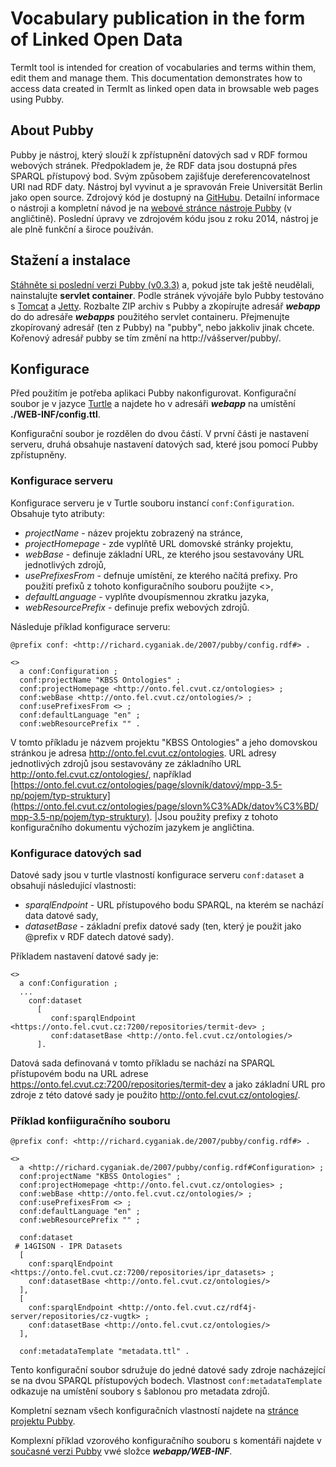 # Vocabulary publication in the form of Linked Open Data

TermIt tool is intended for creation of vocabularies and terms within them, edit them and manage them. This documentation demonstrates how to access data created in TermIt as linked open data in browsable web pages using Pubby.

## About Pubby

Pubby je nástroj, který slouží k zpřístupnění datových sad v RDF formou webových stránek. Předpokladem je, že RDF data jsou dostupná přes SPARQL přístupový bod. Svým způsobem zajišťuje dereferencovatelnost URI nad RDF daty. Nástroj byl vyvinut a je spravován Freie Universität Berlin jako open source. Zdrojový kód je dostupný na [GitHubu](https://github.com/cygri/pubby). Detailní informace o nástroji a kompletní návod je na [webové stránce nástroje Pubby](http://wifo5-03.informatik.uni-mannheim.de/pubby/) (v angličtině). Poslední úpravy ve zdrojovém kódu jsou z roku 2014, nástroj je ale plně funkční a široce používán.

## Stažení a instalace
[Stáhněte si poslední verzi Pubby (v0.3.3)](http://wifo5-03.informatik.uni-mannheim.de/pubby/download/) a, pokud jste tak ještě neudělali,  nainstalujte **servlet container**. Podle stránek vývojáře bylo Pubby testováno s [Tomcat](http://tomcat.apache.org/) a [Jetty](http://www.mortbay.org/).
Rozbalte ZIP archiv s Pubby a zkopírujte adresář **_webapp_** do do adresáře **_webapps_** použitého servlet containeru. Přejmenujte zkopírovaný adresář (ten z Pubby) na "pubby", nebo jakkoliv jinak chcete. Kořenový adresář pubby se tím změní na http://vášserver/pubby/.

## Konfigurace
Před použitím je potřeba aplikaci Pubby nakonfigurovat. Konfigurační soubor je v jazyce [Turtle](http://www.w3.org/TeamSubmission/turtle/) a najdete ho v adresáři **_webapp_** na umístění **./WEB-INF/config.ttl**.

Konfigurační soubor je rozdělen do dvou částí. V první části je nastavení serveru, druhá obsahuje nastavení datových sad, které jsou pomocí Pubby zpřístupněny.

### Konfigurace serveru
Konfigurace serveru je v Turtle souboru instancí `conf:Configuration`. Obsahuje tyto atributy:

- *projectName* - název projektu zobrazený na stránce,
- *projectHomepage* - zde vyplňtě URL domovské stránky projektu,
- *webBase* - definuje základní URL, ze kterého jsou sestavovány URL jednotlivých zdrojů,
- *usePrefixesFrom* - defnuje umístění, ze kterého načítá prefixy. Pro použití prefixů z tohoto konfiguračního souboru použijte <>,
- *defaultLanguage* - vyplňte dvoupísmennou zkratku jazyka,
- *webResourcePrefix*  - definuje prefix webových zdrojů.

Následuje příklad konfigurace serveru:

```turtle
@prefix conf: <http://richard.cyganiak.de/2007/pubby/config.rdf#> .

<>
  a conf:Configuration ;
  conf:projectName "KBSS Ontologies" ;
  conf:projectHomepage <http://onto.fel.cvut.cz/ontologies> ;
  conf:webBase <http://onto.fel.cvut.cz/ontologies/> ;
  conf:usePrefixesFrom <> ;
  conf:defaultLanguage "en" ;
  conf:webResourcePrefix "" .
```
V tomto příkladu je názvem projektu "KBSS Ontologies" a jeho domovskou stránkou je adresa http://onto.fel.cvut.cz/ontologies. URL adresy jednotlivých zdrojů jsou sestavovány ze základního URL http://onto.fel.cvut.cz/ontologies/, například [https://onto.fel.cvut.cz/ontologies/page/slovník/datový/mpp-3.5-np/pojem/typ-struktury](https://onto.fel.cvut.cz/ontologies/page/slovn%C3%ADk/datov%C3%BD/mpp-3.5-np/pojem/typ-struktury). |Jsou použity prefixy z tohoto konfiguračního dokumentu výchozím jazykem je angličtina.

### Konfigurace datových sad

Datové sady jsou v turtle vlastností konfigurace serveru `conf:dataset` a obsahují následující vlastnosti:

- *sparqlEndpoint*  - URL přístupového bodu SPARQL, na kterém se nachází data datové sady,
- *datasetBase* - základní prefix datové sady (ten, který je použit jako @prefix v RDF datech datové sady).

Příkladem nastavení datové sady je:

```turtle
<>
  a conf:Configuration ;
  ...
	conf:dataset
	  [
		 conf:sparqlEndpoint <https://onto.fel.cvut.cz:7200/repositories/termit-dev> ;
	     conf:datasetBase <http://onto.fel.cvut.cz/ontologies/>
	  ].
```
Datová sada definovaná v tomto příkladu se nachází na SPARQL přístupovém bodu na URL adrese https://onto.fel.cvut.cz:7200/repositories/termit-dev a jako základní URL pro zdroje z této datové sady je použito http://onto.fel.cvut.cz/ontologies/.


### Příklad konfiiguračního souboru
```turtle
@prefix conf: <http://richard.cyganiak.de/2007/pubby/config.rdf#> .

<>
  a <http://richard.cyganiak.de/2007/pubby/config.rdf#Configuration> ;
  conf:projectName "KBSS Ontologies" ;
  conf:projectHomepage <http://onto.fel.cvut.cz/ontologies> ;
  conf:webBase <http://onto.fel.cvut.cz/ontologies/> ;
  conf:usePrefixesFrom <> ;
  conf:defaultLanguage "en" ;
  conf:webResourcePrefix "" ;

  conf:dataset
 # 14GISON - IPR Datasets
  [
    conf:sparqlEndpoint <https://onto.fel.cvut.cz:7200/repositories/ipr_datasets> ;
    conf:datasetBase <http://onto.fel.cvut.cz/ontologies/>
  ],
  [
    conf:sparqlEndpoint <http://onto.fel.cvut.cz/rdf4j-server/repositories/cz-vugtk> ;
    conf:datasetBase <http://onto.fel.cvut.cz/ontologies/>
  ],

  conf:metadataTemplate "metadata.ttl" .
```
Tento konfigurační soubor sdružuje do jedné datové sady zdroje nacházející se na dvou SPARQL přístupových bodech. Vlastnost `conf:metadataTemplate` odkazuje na umístění soubory s šablonou pro metadata zdrojů.

Kompletní seznam všech konfiguračních vlastností najdete na [stránce projektu Pubby](http://wifo5-03.informatik.uni-mannheim.de/pubby/).

Komplexní příklad vzorového konfiguračního souboru s komentáři najdete v [současné verzi Pubby](http://wifo5-03.informatik.uni-mannheim.de/pubby/download/) vwé složce ***webapp/WEB-INF***.
